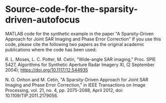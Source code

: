 # Source-code-for-the-sparsity-driven-autofocus
MATLAB code for the synthetic example in the paper "A Sparsity-Driven Approach for Joint SAR Imaging and Phase Error Correction"
If you use this code, please cite the following two papers as the original academic publications where the code has been used:

R. L. Moses, L. C. Potter, M. Cetin, "Wide-angle SAR imaging," Proc. SPIE 5427, Algorithms for Synthetic Aperture Radar Imagery XI, (2 September 2004); https://doi.org/10.1117/12.544935

N. O. Onhon and M. Cetin, "A Sparsity-Driven Approach for Joint SAR Imaging and Phase Error Correction," in IEEE Transactions on Image Processing, vol. 21, no. 4, pp. 2075-2088, April 2012, doi: 10.1109/TIP.2011.2179056.
